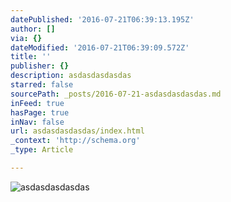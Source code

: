 ```yaml
---
datePublished: '2016-07-21T06:39:13.195Z'
author: []
via: {}
dateModified: '2016-07-21T06:39:09.572Z'
title: ''
publisher: {}
description: asdasdasdasdas
starred: false
sourcePath: _posts/2016-07-21-asdasdasdasdas.md
inFeed: true
hasPage: true
inNav: false
url: asdasdasdasdas/index.html
_context: 'http://schema.org'
_type: Article

---
```

![asdasdasdasdas](https://the-grid-user-content.s3-us-west-2.amazonaws.com/d7b2c136-fa33-4483-9e42-15374e06ad4b.jpg)